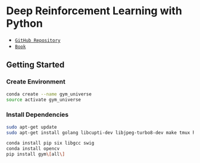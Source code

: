 # Deep Reinforcement Learning with Python

- [`GitHub Repository`](https://github.com/PacktPublishing/Deep-Reinforcement-Learning-with-Python)
- [`Book`](https://www.goodreads.com/book/show/55537133-deep-reinforcement-learning-with-python)

## Getting Started

### Create Environment

```bash
conda create --name gym_universe
source activate gym_universe
```

### Install Dependencies

```bash
sudo apt-get update
sudo apt-get install golang libcupti-dev libjpeg-turbo8-dev make tmux htop chromium-browser git cmake zlib1g-dev libjpeg-dev xvfb ffmpeg xorg-dev python-opengl libboost-all-dev libsdl2-dev swig

conda install pip six libgcc swig
conda install opencv
pip install gym\[all\]
```
